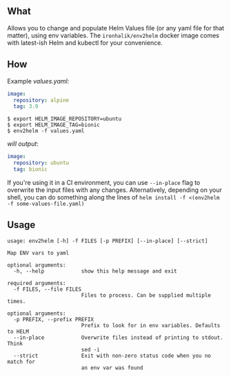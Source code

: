 ## What

Allows you to change and populate Helm Values file (or any yaml file for that matter), using env variables. The `ironhalik/env2helm` docker image comes with latest-ish Helm and kubectl for your convenience.

## How

Example *values.yaml*:  
```yaml
image:  
  repository: alpine  
  tag: 3.9
```

```console
$ export HELM_IMAGE_REPOSITORY=ubuntu  
$ export HELM_IMAGE_TAG=bionic  
$ env2helm -f values.yaml
```

*will output*:
```yaml
image:
  repository: ubuntu
  tag: bionic
```
If you're using it in a CI environment, you can use `--in-place` flag to overwrite the input files with any changes. Alternatively, depending on your shell, you can do something along the lines of `helm install -f <(env2helm -f some-values-file.yaml)`

## Usage
```
usage: env2helm [-h] -f FILES [-p PREFIX] [--in-place] [--strict]

Map ENV vars to yaml

optional arguments:
  -h, --help            show this help message and exit

required arguments:
  -f FILES, --file FILES
                        Files to process. Can be supplied multiple times.

optional arguments:
  -p PREFIX, --prefix PREFIX
                        Prefix to look for in env variables. Defaults to HELM
  --in-place            Overwrite files instead of printing to stdout. Think
                        sed -i
  --strict              Exit with non-zero status code when you no match for
                        an env var was found
```

